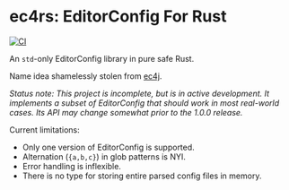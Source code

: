# ec4rs: EditorConfig For Rust
[![CI](https://github.com/TheDaemoness/ec4rs/actions/workflows/ci.yml/badge.svg)](https://github.com/TheDaemoness/ec4rs/actions/workflows/ci.yml)

An `std`-only EditorConfig library in pure safe Rust.

Name idea shamelessly stolen from [ec4j](https://github.com/ec4j/ec4j).

_Status note:
This project is incomplete, but is in active development.
It implements a subset of EditorConfig
that should work in most real-world cases.
Its API may change somewhat prior to the 1.0.0 release._

Current limitations:
* Only one version of EditorConfig is supported.
* Alternation (`{a,b,c}`) in glob patterns is NYI.
* Error handling is inflexible.
* There is no type for storing entire parsed config files in memory.
